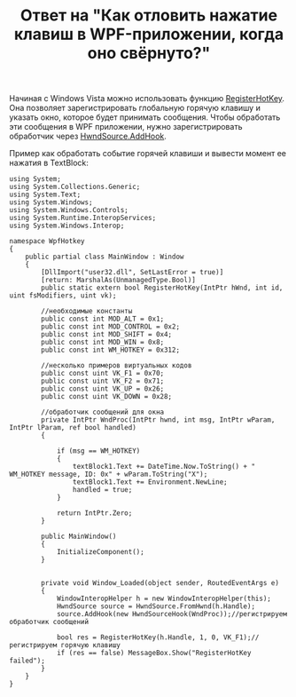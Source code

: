 ﻿---
title: "Ответ на \"Как отловить нажатие клавиш в WPF-приложении, когда оно свёрнуто?\""
se.owner.user_id: 240512
se.owner.display_name: "MSDN.WhiteKnight"
se.owner.link: "https://ru.stackoverflow.com/users/240512/msdn-whiteknight"
se.answer_id: 779662
se.question_id: 764352
se.post_type: answer
se.is_accepted: False
---
<p>Начиная с Windows Vista можно использовать функцию <a href="https://msdn.microsoft.com/en-us/library/windows/desktop/ms646309(v=vs.85).aspx" rel="nofollow noreferrer">RegisterHotKey</a>. Она позволяет зарегистрировать глобальную горячую клавишу и указать окно, которое будет принимать сообщения. Чтобы обработать эти сообщения в WPF приложении, нужно зарегистрировать обработчик через <a href="https://msdn.microsoft.com/ru-ru/library/system.windows.interop.hwndsource.addhook(v=vs.110).aspx" rel="nofollow noreferrer">HwndSource.AddHook</a>. </p>

<p>Пример как обработать событие горячей клавиши и вывести момент ее нажатия в TextBlock:</p>

<pre><code>using System;
using System.Collections.Generic;
using System.Text;
using System.Windows;
using System.Windows.Controls;
using System.Runtime.InteropServices;
using System.Windows.Interop;

namespace WpfHotkey
{
    public partial class MainWindow : Window
    {
        [DllImport("user32.dll", SetLastError = true)]
        [return: MarshalAs(UnmanagedType.Bool)]
        public static extern bool RegisterHotKey(IntPtr hWnd, int id, uint fsModifiers, uint vk);

        //необходимые константы
        public const int MOD_ALT = 0x1;
        public const int MOD_CONTROL = 0x2;
        public const int MOD_SHIFT = 0x4;
        public const int MOD_WIN = 0x8;
        public const int WM_HOTKEY = 0x312;

        //несколько примеров виртуальных кодов
        public const uint VK_F1 = 0x70;
        public const uint VK_F2 = 0x71;
        public const uint VK_UP = 0x26;
        public const uint VK_DOWN = 0x28;

        //обработчик сообщений для окна
        private IntPtr WndProc(IntPtr hwnd, int msg, IntPtr wParam, IntPtr lParam, ref bool handled)
        {

            if (msg == WM_HOTKEY)
            {
                textBlock1.Text += DateTime.Now.ToString() + " WM_HOTKEY message, ID: 0x" + wParam.ToString("X");
                textBlock1.Text += Environment.NewLine;
                handled = true;
            }

            return IntPtr.Zero;
        }

        public MainWindow()
        {
            InitializeComponent();            
        }


        private void Window_Loaded(object sender, RoutedEventArgs e)
        {
            WindowInteropHelper h = new WindowInteropHelper(this);
            HwndSource source = HwndSource.FromHwnd(h.Handle);
            source.AddHook(new HwndSourceHook(WndProc));//регистрируем обработчик сообщений

            bool res = RegisterHotKey(h.Handle, 1, 0, VK_F1);//регистрируем горячую клавишу
            if (res == false) MessageBox.Show("RegisterHotKey failed");
        }
    }
}
</code></pre>

